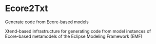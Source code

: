 # Ecore2Txt
Generate code from Ecore-based models

Xtend-based infrastructure for generating code from model instances of Ecore-based metamodels of the Eclipse Modeling Framework (EMF)
